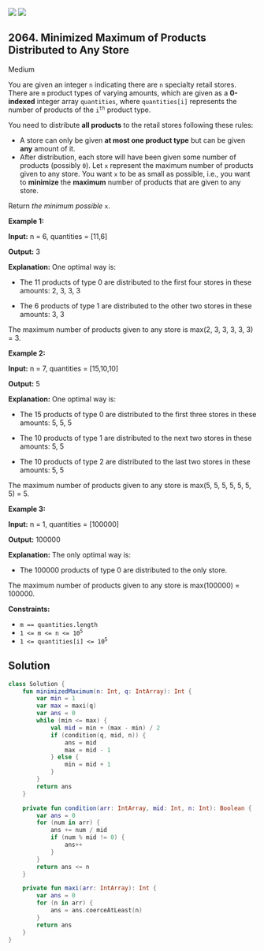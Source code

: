 [![](https://img.shields.io/github/stars/javadev/LeetCode-in-Kotlin?label=Stars&style=flat-square)](https://github.com/javadev/LeetCode-in-Kotlin)
[![](https://img.shields.io/github/forks/javadev/LeetCode-in-Kotlin?label=Fork%20me%20on%20GitHub%20&style=flat-square)](https://github.com/javadev/LeetCode-in-Kotlin/fork)

## 2064\. Minimized Maximum of Products Distributed to Any Store

Medium

You are given an integer `n` indicating there are `n` specialty retail stores. There are `m` product types of varying amounts, which are given as a **0-indexed** integer array `quantities`, where `quantities[i]` represents the number of products of the <code>i<sup>th</sup></code> product type.

You need to distribute **all products** to the retail stores following these rules:

*   A store can only be given **at most one product type** but can be given **any** amount of it.
*   After distribution, each store will have been given some number of products (possibly `0`). Let `x` represent the maximum number of products given to any store. You want `x` to be as small as possible, i.e., you want to **minimize** the **maximum** number of products that are given to any store.

Return _the minimum possible_ `x`.

**Example 1:**

**Input:** n = 6, quantities = [11,6]

**Output:** 3

**Explanation:** One optimal way is: 

- The 11 products of type 0 are distributed to the first four stores in these amounts: 2, 3, 3, 3 

- The 6 products of type 1 are distributed to the other two stores in these amounts: 3, 3 
  
The maximum number of products given to any store is max(2, 3, 3, 3, 3, 3) = 3.

**Example 2:**

**Input:** n = 7, quantities = [15,10,10]

**Output:** 5

**Explanation:** One optimal way is: 

- The 15 products of type 0 are distributed to the first three stores in these amounts: 5, 5, 5 

- The 10 products of type 1 are distributed to the next two stores in these amounts: 5, 5 

- The 10 products of type 2 are distributed to the last two stores in these amounts: 5, 5 
  
The maximum number of products given to any store is max(5, 5, 5, 5, 5, 5, 5) = 5.

**Example 3:**

**Input:** n = 1, quantities = [100000]

**Output:** 100000

**Explanation:** The only optimal way is: 

- The 100000 products of type 0 are distributed to the only store.
  
The maximum number of products given to any store is max(100000) = 100000.

**Constraints:**

*   `m == quantities.length`
*   <code>1 <= m <= n <= 10<sup>5</sup></code>
*   <code>1 <= quantities[i] <= 10<sup>5</sup></code>

## Solution

```kotlin
class Solution {
    fun minimizedMaximum(n: Int, q: IntArray): Int {
        var min = 1
        var max = maxi(q)
        var ans = 0
        while (min <= max) {
            val mid = min + (max - min) / 2
            if (condition(q, mid, n)) {
                ans = mid
                max = mid - 1
            } else {
                min = mid + 1
            }
        }
        return ans
    }

    private fun condition(arr: IntArray, mid: Int, n: Int): Boolean {
        var ans = 0
        for (num in arr) {
            ans += num / mid
            if (num % mid != 0) {
                ans++
            }
        }
        return ans <= n
    }

    private fun maxi(arr: IntArray): Int {
        var ans = 0
        for (n in arr) {
            ans = ans.coerceAtLeast(n)
        }
        return ans
    }
}
```